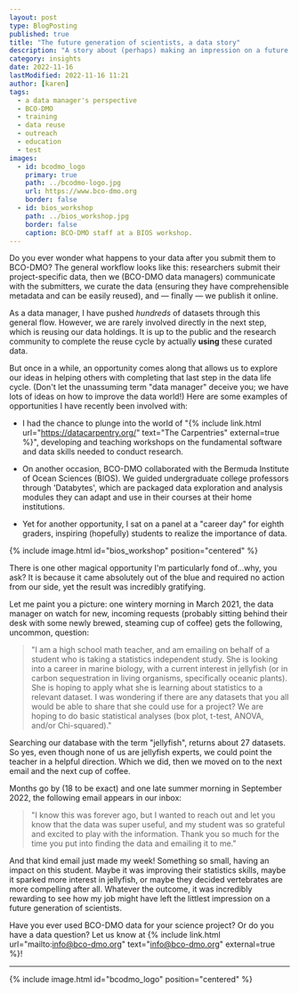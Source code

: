 ```yaml
---
layout: post
type: BlogPosting
published: true
title: "The future generation of scientists, a data story"
description: "A story about (perhaps) making an impression on a future generation of scientists."
category: insights
date: 2022-11-16
lastModified: 2022-11-16 11:21
author: [karen]
tags: 
  - a data manager's perspective
  - BCO-DMO
  - training
  - data reuse
  - outreach 
  - education
  - test
images:
  - id: bcodmo_logo
    primary: true
    path: ../bcodmo-logo.jpg
    url: https://www.bco-dmo.org
    border: false
  - id: bios_workshop
    path: ../bios_workshop.jpg
    border: false
    caption: BCO-DMO staff at a BIOS workshop.
---
```


Do you ever wonder what happens to your data after you submit them to BCO-DMO? The general workflow looks like this: researchers submit their project-specific data, then we (BCO-DMO data managers) communicate with the submitters, we curate the data (ensuring they have comprehensible metadata and can be easily reused), and — finally — we publish it online.

As a data manager, I have pushed *hundreds* of datasets through this general flow. However, we are rarely involved directly in the next step, which is reusing our data holdings. It is up to the public and the research community to complete the reuse cycle by actually **using** these curated data. 

But once in a while, an opportunity comes along that allows us to explore our ideas in helping others with completing that last step in the data life cycle. (Don't let the unassuming term "data manager" deceive you; we have lots of ideas on how to improve the data world!) Here are some examples of opportunities I have recently been involved with:

- I had the chance to plunge into the world of "{% include link.html url="https://datacarpentry.org/" text="The Carpentries" external=true %}", developing and teaching workshops on the fundamental software and data skills needed to conduct research.

- On another occasion, BCO-DMO collaborated with the Bermuda Institute of Ocean Sciences (BIOS). We guided undergraduate college professors through 'Databytes', which are packaged data exploration and analysis modules they can adapt and use in their courses at their home institutions.

- Yet for another opportunity, I sat on a panel at a "career day" for eighth graders, inspiring (hopefully) students to realize the importance of data. 

{% include image.html id="bios_workshop" position="centered" %}

There is one other magical opportunity I'm particularly fond of...why, you ask? It is because it came absolutely out of the blue and required no action from our side, yet the result was incredibly gratifying.

Let me paint you a picture: one wintery morning in March 2021, the data manager on watch for new, incoming requests (probably sitting behind their desk with some newly brewed, steaming cup of coffee) gets the following, uncommon, question:

>"I am a high school math teacher, and am emailing on behalf of a student who is taking a statistics independent study. She is looking into a career in marine biology, with a current interest in jellyfish (or in carbon sequestration in living organisms, specifically oceanic plants). She is hoping to apply what she is learning about statistics to a relevant dataset. I was wondering if there are any datasets that you all would be able to share that she could use for a project? We are hoping to do basic statistical analyses (box plot, t-test, ANOVA, and/or Chi-squared)."

Searching our database with the term "jellyfish", returns about 27 datasets. So yes, even though none of us are jellyfish experts, we could point the teacher in a helpful direction. Which we did, then we moved on to the next email and the next cup of coffee.

Months go by (18 to be exact) and one late summer morning in September 2022, the following email appears in our inbox:
> "I know this was forever ago, but I wanted to reach out and let you know that the data was super useful, and my student was so grateful and excited to play with the information. Thank you so much for the time you put into finding the data and emailing it to me."

And that kind email just made my week! Something so small, having an impact on this student. Maybe it was improving their statistics skills, maybe it sparked more interest in jellyfish, or maybe they decided vertebrates are more compelling after all. Whatever the outcome, it was incredibly rewarding to see how my job might have left the littlest impression on a future generation of scientists.

Have you ever used BCO-DMO data for your science project? Or do you have a data question? Let us know at {% include link.html url="mailto:info@bco-dmo.org" text="info@bco-dmo.org" external=true %}!

---

{% include image.html id="bcodmo_logo" position="centered" %}
